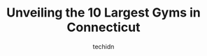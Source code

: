 ---
layout: ampstory
image: https://i0.wp.com/paketmu.com/wp-content/uploads/2023/06/excel-fitness-0-in-connecticut-1686369613.jpeg?resize=640,853
author: techidn
featured: false
description: Explore the diverse Gym scene in Connecticut, home to an incredible selection of 10 establishments catering to every taste. Whether youre in search of iconic favorites or undiscovered treas
title: Unveiling the 10 Largest Gyms in Connecticut
cover:
   title: Unveiling the 10 Largest Gyms in Connecticut
   subtitle: RICKPATE
   background: https://paketmu.com/wp-content/uploads/2023/06/excel-fitness-0-in-connecticut-1686369613.jpeg

pages: 
 - layout: thirds
   top: <h1>#1 The Edge Fitness Clubs</h1>
   bottom: "<p>Christian Rich was so awesome he took care of all my concerns and was very helpful, he honestly made me feel comfortable even after talking about my weight which to me is</p>"
   background: https://paketmu.com/wp-content/uploads/2023/06/excel-fitness-1-in-connecticut-1686369614.jpeg
   backgroundblur: true
 - layout: thirds
   top: <h1>#2 The Edge Fitness Clubs</h1>
   bottom: "<p>The best gym ever!  The staff are very personable and have great energy.  My husband and I absolutely love Bradley for PT.  Hes very knowledgeable, I started weight</p>"
   background: https://paketmu.com/wp-content/uploads/2023/06/excel-fitness-2-in-connecticut-1686369615.jpeg
   cta:
      link: https://paketmu.com/unveiling-the-10-largest-gyms-in-connecticut/
      text: Unveiling the 10 Largest Gyms in Connecticut
 - layout: thirds
   top: <h1>#3 Esporta Fitness</h1>
   bottom: "<p>Im home for the holidays and needed a gym for the few weeks Im here. Immediately upon arrival I was greeted by the friendly staff and Jeremy from GM worked with me </p>"
   background: https://paketmu.com/wp-content/uploads/2023/06/excel-fitness-3-in-connecticut-1686369615.jpeg
   cta:
      link: https://paketmu.com/unveiling-the-10-largest-gyms-in-connecticut/
      text: Unveiling the 10 Largest Gyms in Connecticut
 - layout: thirds
   top: <h1>#4 Big Sky</h1>
   bottom: "<p>1185 W Main St, New Britain, CT 06053, United States</p>"
   background: https://images.unsplash.com/photo-1549241520-425e3dfc01cb?ixlib=rb-4.0.3&ixid=MnwxMjA3fDB8MHxwaG90by1wYWdlfHx8fGVufDB8fHx8&auto=format&fit=crop&w=640&h=853&q=80
   cta:
      link: https://paketmu.com/unveiling-the-10-largest-gyms-in-connecticut/
      text: Unveiling the 10 Largest Gyms in Connecticut
 - layout: thirds
   top: <h1>#5 Underground Fitness</h1>
   bottom: "<p>473 Hope St, Stamford, CT 06906, United States</p>"
   background: https://images.unsplash.com/photo-1462556791646-c201b8241a94?ixlib=rb-4.0.3&ixid=MnwxMjA3fDB8MHxwaG90by1wYWdlfHx8fGVufDB8fHx8&auto=format&fit=crop&w=640&h=853&q=80
   cta:
      link: https://paketmu.com/unveiling-the-10-largest-gyms-in-connecticut/
      text: Unveiling the 10 Largest Gyms in Connecticut
 - layout: thirds
   top: <h1>#6 Planet Fitness</h1>
   bottom: "<p>56 Pershing Dr, Derby, CT 06418, United States</p>"
   background: https://images.unsplash.com/photo-1564951434112-64d74cc2a2d7?ixlib=rb-4.0.3&ixid=MnwxMjA3fDB8MHxwaG90by1wYWdlfHx8fGVufDB8fHx8&auto=format&fit=crop&w=640&h=853&q=80
   cta:
      link: https://paketmu.com/unveiling-the-10-largest-gyms-in-connecticut/
      text: Unveiling the 10 Largest Gyms in Connecticut
 - layout: thirds
   top: <h1>#7 The Edge Fitness Clubs</h1>
   bottom: "<p>600 New Haven Ave, Derby, CT 06418, United States</p>"
   background: https://images.unsplash.com/photo-1574169208507-84376144848b?ixlib=rb-4.0.3&ixid=MnwxMjA3fDB8MHxwaG90by1wYWdlfHx8fGVufDB8fHx8&auto=format&fit=crop&w=640&h=853&q=80
   cta:
      link: https://paketmu.com/unveiling-the-10-largest-gyms-in-connecticut/
      text: Unveiling the 10 Largest Gyms in Connecticut
 - layout: thirds
   middle: Continue reading...
   background: https://images.unsplash.com/photo-1618556658017-fd9c732d1360?ixlib=rb-4.0.3&ixid=MnwxMjA3fDB8MHxwaG90by1wYWdlfHx8fGVufDB8fHx8&auto=format&fit=crop&w=640&h=853&q=80
   cta:
      link: https://paketmu.com/unveiling-the-10-largest-gyms-in-connecticut/
      text: Unveiling the 10 Largest Gyms in Connecticut
      
---